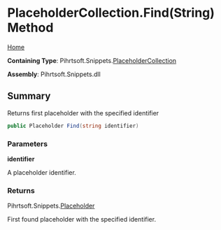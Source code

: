 # PlaceholderCollection\.Find\(String\) Method

[Home](../../../../README.md)

**Containing Type**: Pihrtsoft\.Snippets\.[PlaceholderCollection](../README.md)

**Assembly**: Pihrtsoft\.Snippets\.dll

## Summary

Returns first placeholder with the specified identifier

```csharp
public Placeholder Find(string identifier)
```

### Parameters

**identifier**

A placeholder identifier\.

### Returns

Pihrtsoft\.Snippets\.[Placeholder](../../Placeholder/README.md)

First found placeholder with the specified identifier\.